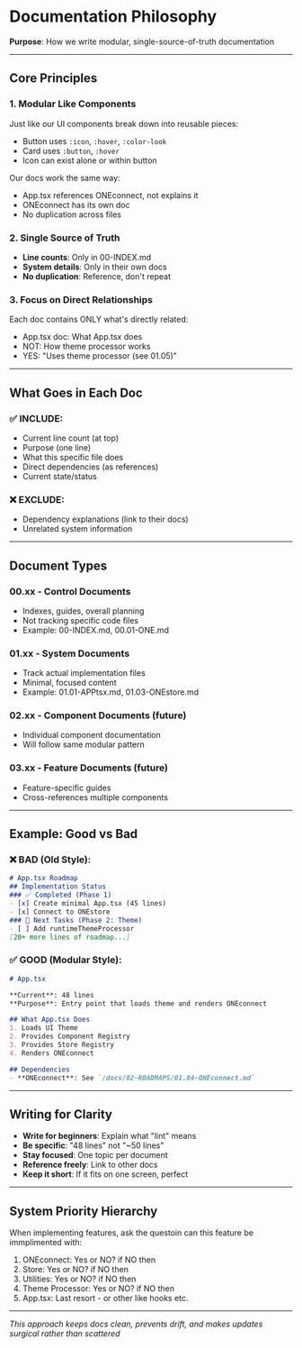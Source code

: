 # Documentation Philosophy

**Purpose**: How we write modular, single-source-of-truth documentation

---

## Core Principles

### 1. **Modular Like Components**
Just like our UI components break down into reusable pieces:
- Button uses `:icon`, `:hover`, `:color-look`
- Card uses `:button`, `:hover`  
- Icon can exist alone or within button

Our docs work the same way:
- App.tsx references ONEconnect, not explains it
- ONEconnect has its own doc
- No duplication across files

### 2. **Single Source of Truth**
- **Line counts**: Only in 00-INDEX.md
- **System details**: Only in their own docs
- **No duplication**: Reference, don't repeat

### 3. **Focus on Direct Relationships**
Each doc contains ONLY what's directly related:
- App.tsx doc: What App.tsx does
- NOT: How theme processor works
- YES: "Uses theme processor (see 01.05)"

---

## What Goes in Each Doc

### ✅ INCLUDE:
- Current line count (at top)
- Purpose (one line)
- What this specific file does
- Direct dependencies (as references)
- Current state/status

### ❌ EXCLUDE:
- Dependency explanations (link to their docs)
- Unrelated system information

---

## Document Types

### **00.xx - Control Documents**
- Indexes, guides, overall planning
- Not tracking specific code files
- Example: 00-INDEX.md, 00.01-ONE.md

### **01.xx - System Documents**
- Track actual implementation files
- Minimal, focused content
- Example: 01.01-APPtsx.md, 01.03-ONEstore.md

### **02.xx - Component Documents** (future)
- Individual component documentation
- Will follow same modular pattern

### **03.xx - Feature Documents** (future)
- Feature-specific guides
- Cross-references multiple components

---

## Example: Good vs Bad

### ❌ BAD (Old Style):
```markdown
# App.tsx Roadmap
## Implementation Status
### ✅ Completed (Phase 1)
- [x] Create minimal App.tsx (45 lines)
- [x] Connect to ONEstore 
### 🔄 Next Tasks (Phase 2: Theme)
- [ ] Add runtimeThemeProcessor
[20+ more lines of roadmap...]
```

### ✅ GOOD (Modular Style):
```markdown
# App.tsx

**Current**: 48 lines  
**Purpose**: Entry point that loads theme and renders ONEconnect

## What App.tsx Does
1. Loads UI Theme
2. Provides Component Registry
3. Provides Store Registry  
4. Renders ONEconnect

## Dependencies
- **ONEconnect**: See `/docs/02-ROADMAPS/01.04-ONEconnect.md`
```

---

## Writing for Clarity

- **Write for beginners**: Explain what "lint" means
- **Be specific**: "48 lines" not "~50 lines"
- **Stay focused**: One topic per document
- **Reference freely**: Link to other docs
- **Keep it short**: If it fits on one screen, perfect

---

## System Priority Hierarchy

When implementing features, ask the questoin can this feature be immplimented with:
1. ONEconnect: Yes or NO? if NO then 
2. Store: Yes or NO? if NO then 
3. Utilities: Yes or NO? if NO then 
4. Theme Processor: Yes or NO? if NO then 
5. App.tsx: Last resort - or other like hooks etc. 

---

*This approach keeps docs clean, prevents drift, and makes updates surgical rather than scattered*